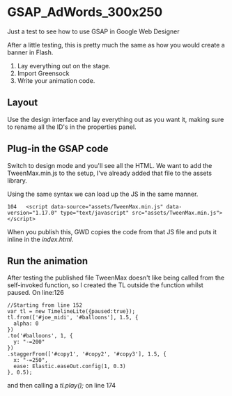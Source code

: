 # GSAP_AdWords_300x250
Just a test to see how to use GSAP in Google Web Designer

After a little testing, this is pretty much the same as how you would create a banner in Flash.
1. Lay everything out on the stage.
2. Import Greensock
3. Write your animation code.

## Layout
Use the design interface and lay everything out as you want it, making sure to rename all the ID's in the properties panel.

## Plug-in the GSAP code
Switch to design mode and you'll see all the HTML.
We want to add the TweenMax.min.js to the setup, I've already added that file to the assets library.

Using the same syntax we can load up the JS in the same manner.
```
104	  <script data-source="assets/TweenMax.min.js" data-version="1.17.0" type="text/javascript" src="assets/TweenMax.min.js"></script>
```
When you publish this, GWD copies the code from that JS file and puts it inline in the *index.html*.

## Run the animation
After testing the published file TweenMax doesn't like being called from the self-invoked function, so I created the TL outside the function whilst paused. On line:126

```
//Starting from line 152
var tl = new TimelineLite({paused:true});
tl.from(['#joe_midi', '#balloons'], 1.5, {
  alpha: 0
})
.to('#balloons', 1, {
  y: "-=200"
})
.staggerFrom(['#copy1', '#copy2', '#copy3'], 1.5, {
  x: "-=250",
  ease: Elastic.easeOut.config(1, 0.3)
}, 0.5);
```

and then calling a *tl.play();* on line 174